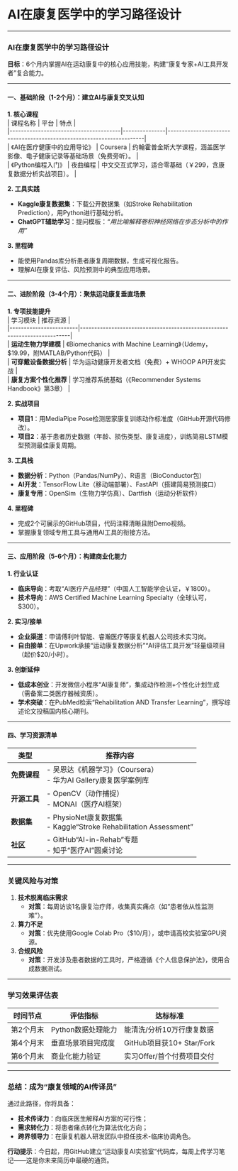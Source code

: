 # AI在康复医学中的学习路径设计
---

### **AI在康复医学中的学习路径设计**  
**目标**：6个月内掌握AI在运动康复中的核心应用技能，构建“康复专家+AI工具开发者”复合能力。  

---

#### **一、基础阶段（1-2个月）：建立AI与康复交叉认知**  
**1. 核心课程**  
| 课程名称                               | 平台          | 特点                                                                 |  
|---------------------------------------|---------------|----------------------------------------------------------------------|  
| 《AI在医疗健康中的应用导论》           | Coursera      | 约翰霍普金斯大学课程，涵盖医学影像、电子健康记录等基础场景（免费旁听）。 |  
| 《Python编程入门》                     | 夜曲编程       | 中文交互式学习，适合零基础（￥299，含康复数据分析实战项目）。          |  

**2. 工具实践**  
- **Kaggle康复数据集**：下载公开数据集（如Stroke Rehabilitation Prediction），用Python进行基础分析。  
- **ChatGPT辅助学习**：提问模板：*“用比喻解释卷积神经网络在步态分析中的作用”*  

**3. 里程碑**  
- 能使用Pandas库分析患者康复周期数据，生成可视化报告。  
- 理解AI在康复评估、风险预测中的典型应用场景。  

---

#### **二、进阶阶段（3-4个月）：聚焦运动康复垂直场景**  
**1. 专项技能提升**  
| 学习模块               | 推荐资源                                                                 |  
|------------------------|--------------------------------------------------------------------------|  
| **运动生物力学建模**    | 《Biomechanics with Machine Learning》（Udemy，$19.99，附MATLAB/Python代码） |  
| **可穿戴设备数据分析**  | 华为运动健康开发者文档（免费）+ WHOOP API开发实战                         |  
| **康复方案个性化推荐**  | 学习推荐系统基础（《Recommender Systems Handbook》第3章）                 |  

**2. 实战项目**  
- **项目1**：用MediaPipe Pose检测居家康复训练动作标准度（GitHub开源代码修改）。  
- **项目2**：基于患者历史数据（年龄、损伤类型、康复进度），训练简易LSTM模型预测最佳康复周期。  

**3. 工具栈**  
- **数据分析**：Python（Pandas/NumPy）、R语言（BioConductor包）  
- **AI开发**：TensorFlow Lite（移动端部署）、FastAPI（搭建简易预测接口）  
- **康复专用**：OpenSim（生物力学仿真）、Dartfish（运动分析软件）  

**4. 里程碑**  
- 完成2个可展示的GitHub项目，代码注释清晰且附Demo视频。  
- 掌握康复领域专用工具与通用AI工具的衔接方法。  

---

#### **三、应用阶段（5-6个月）：构建商业化能力**  
**1. 行业认证**  
- **临床导向**：考取“AI医疗产品经理”（中国人工智能学会认证，￥1800）。  
- **技术导向**：AWS Certified Machine Learning Specialty（全球认可，$300）。  

**2. 实习/接单**  
- **企业渠道**：申请傅利叶智能、睿瀚医疗等康复机器人公司技术实习岗。  
- **自由接单**：在Upwork承接“运动康复数据分析”“AI评估工具开发”轻量级项目（起价$20/小时）。  

**3. 创新延伸**  
- **低成本创业**：开发微信小程序“AI康复师”，集成动作检测+个性化计划生成（需备案二类医疗器械资质）。  
- **学术突破**：在PubMed检索“Rehabilitation AND Transfer Learning”，撰写综述论文投稿国内核心期刊。  

---

#### **四、学习资源清单**  
| 类型         | 推荐内容                                                                 |  
|--------------|--------------------------------------------------------------------------|  
| **免费课程** | - 吴恩达《机器学习》（Coursera）<br>- 华为AI Gallery康复医学案例库       |  
| **开源工具** | - OpenCV（动作捕捉）<br>- MONAI（医疗AI框架）                            |  
| **数据集**   | - PhysioNet康复数据集<br>- Kaggle“Stroke Rehabilitation Assessment”      |  
| **社区**     | - GitHub“AI-in-Rehab”专题<br>- 知乎“医疗AI”圆桌讨论                      |  

---

### **关键风险与对策**  
1. **技术脱离临床需求**  
   - **对策**：每周访谈1名康复治疗师，收集真实痛点（如“患者依从性监测难”）。  
2. **算力不足**  
   - **对策**：优先使用Google Colab Pro（$10/月），或申请高校实验室GPU资源。  
3. **合规风险**  
   - **对策**：开发涉及患者数据的工具时，严格遵循《个人信息保护法》，使用合成数据测试。  

---

### **学习效果评估表**  
| 时间节点   | 评估指标                                  | 达标标准                      |  
|------------|-----------------------------------------|-----------------------------|  
| 第2个月末  | Python数据处理能力                       | 能清洗/分析10万行康复数据     |  
| 第4个月末  | 垂直场景项目完成度                       | GitHub项目获10+ Star/Fork   |  
| 第6个月末  | 商业化能力验证                           | 实习Offer/首个付费项目交付    |  

---

### **总结：成为“康复领域的AI传译员”**  
通过此路径，你将具备：  
- **技术传译力**：向临床医生解释AI方案的可行性；  
- **需求转化力**：将患者痛点转化为算法优化方向；  
- **跨界领导力**：在康复机器人研发团队中担任技术-临床协调角色。  

**行动提示**：今日起，用GitHub建立“运动康复AI实验室”代码库，每周上传学习笔记——这是你未来简历中最硬的通货。
